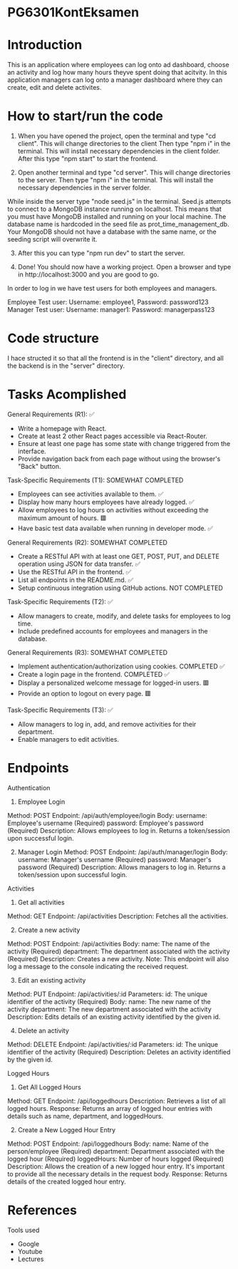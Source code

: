 # PG6301KontEksamen

# Introduction

This is an application where employees can log onto ad dashboard, choose an activity and log how many hours theyve spent doing that acitvity.
In this application managers can log onto a manager dashboard where they can create, edit and delete activites.

# How to start/run the code

1. When you have opened the project, open the terminal and type "cd client". This will change directories to the client Then type "npm i" in the terminal. This will install necessary dependencies in the client folder. After this type "npm start" to start the frontend.

2.	Open another terminal and type "cd server". This will change directories to the server. Then type "npm i" in the terminal. This will install the necessary dependencies in the server folder.

While inside the server type "node seed.js" in the terminal. Seed.js attempts to connect to a MongoDB instance running on localhost. This means that you must have MongoDB installed and running on your local machine. The database name is hardcoded in the seed file as prot_time_management_db. Your MongoDB should not have a database with the same name, or the seeding script will overwrite it.

3.	After this you can type "npm run dev" to start the server.

4.	Done! You should now have a working project. Open a browser and type in http://localhost:3000 and you are good to go.

In order to log in we have test users for both employees and managers.

Employee Test user: Username: employee1, Password: password123
Manager Test user: Username: manager1: Password: managerpass123 


# Code structure

I hace structed it so that all the frontend is in the "client" directory, and all the backend is in the "server" directory.


# Tasks Acomplished 

General Requirements (R1): ✅
- Write a homepage with React.
- Create at least 2 other React pages accessible via React-Router.
- Ensure at least one page has some state with change triggered from the interface.
- Provide navigation back from each page without using the browser's "Back" button.

Task-Specific Requirements (T1): SOMEWHAT COMPLETED
- Employees can see activities available to them. ✅
- Display how many hours employees have already logged. ✅
- Allow employees to log hours on activities without exceeding the maximum amount of hours. 🟥
- Have basic test data available when running in developer mode. ✅

General Requirements (R2): SOMEWHAT COMPLETED
- Create a RESTful API with at least one GET, POST, PUT, and DELETE operation using JSON for data transfer. ✅
- Use the RESTful API in the frontend. ✅
- List all endpoints in the README.md. ✅
- Setup continuous integration using GitHub actions. NOT COMPLETED

Task-Specific Requirements (T2): ✅
- Allow managers to create, modify, and delete tasks for employees to log time.
- Include predefined accounts for employees and managers in the database. 

General Requirements (R3): SOMEWHAT COMPLETED 
- Implement authentication/authorization using cookies. COMPLETED ✅
- Create a login page in the frontend. COMPLETED ✅
- Display a personalized welcome message for logged-in users. 🟥
- Provide an option to logout on every page. 🟥


Task-Specific Requirements (T3): ✅
- Allow managers to log in, add, and remove activities for their department.
- Enable managers to edit activities.


# Endpoints

Authentication

1. Employee Login

Method: POST
Endpoint: /api/auth/employee/login
Body:
username: Employee's username (Required)
password: Employee's password (Required)
Description: Allows employees to log in. Returns a token/session upon successful login.

2. Manager Login
Method: POST
Endpoint: /api/auth/manager/login
Body:
username: Manager's username (Required)
password: Manager's password (Required)
Description: Allows managers to log in. Returns a token/session upon successful login.


Activities

1. Get all activities

Method: GET
Endpoint: /api/activities
Description: Fetches all the activities.

2. Create a new activity

Method: POST
Endpoint: /api/activities
Body:
name: The name of the activity (Required)
department: The department associated with the activity (Required)
Description: Creates a new activity.
Note: This endpoint will also log a message to the console indicating the received request.

3. Edit an existing activity

Method: PUT
Endpoint: /api/activities/:id
Parameters:
id: The unique identifier of the activity (Required)
Body:
name: The new name of the activity
department: The new department associated with the activity
Description: Edits details of an existing activity identified by the given id.

4. Delete an activity

Method: DELETE
Endpoint: /api/activities/:id
Parameters:
id: The unique identifier of the activity (Required)
Description: Deletes an activity identified by the given id.

Logged Hours

1. Get All Logged Hours

Method: GET
Endpoint: /api/loggedhours
Description: Retrieves a list of all logged hours.
Response: Returns an array of logged hour entries with details such as name, department, and loggedHours.

2. Create a New Logged Hour Entry

Method: POST
Endpoint: /api/loggedhours
Body:
name: Name of the person/employee (Required)
department: Department associated with the logged hour (Required)
loggedHours: Number of hours logged (Required)
Description: Allows the creation of a new logged hour entry. It's important to provide all the necessary details in the request body.
Response: Returns details of the created logged hour entry.


# References

Tools used
- Google
- Youtube
- Lectures
